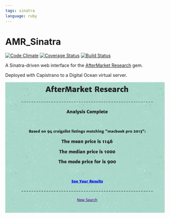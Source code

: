 ```yaml
---
tags: sinatra
language: ruby
---
```


# AMR_Sinatra
[![Code Climate](https://codeclimate.com/github/kronosapiens/amr_sinatra.png)](https://codeclimate.com/github/kronosapiens/amr_sinatra)
[![Coverage Status](https://coveralls.io/repos/kronosapiens/amr_sinatra/badge.png?branch=master)](https://coveralls.io/r/kronosapiens/amr_sinatra?branch=master)
[![Build Status](https://travis-ci.org/kronosapiens/amr_sinatra.svg)](https://travis-ci.org/kronosapiens/amr_sinatra)

A Sinatra-driven web interface for the [AfterMarket Research](http://www.github.com/kronosapiens/aftermarket_research) gem.

Deployed with Capistrano to a Digital Ocean virtual server.

![Sample Results](/images/sampleresults.png)
